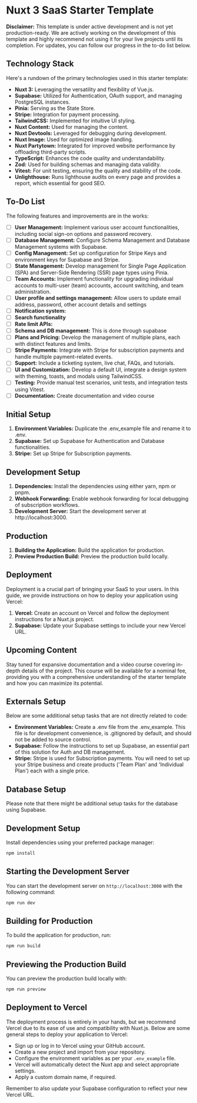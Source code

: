 # Nuxt 3 SaaS Starter Template

**Disclaimer:** This template is under active development and is not yet production-ready. We are actively working on the development of this template and highly recommend not using it for your live projects until its completion. For updates, you can follow our progress in the to-do list below.

## Technology Stack

Here's a rundown of the primary technologies used in this starter template:

- **Nuxt 3:** Leveraging the versatility and flexibility of Vue.js.
- **Supabase:** Utilized for Authentication, OAuth support, and managing PostgreSQL instances.
- **Pinia:** Serving as the State Store.
- **Stripe:** Integration for payment processing.
- **TailwindCSS:** Implemented for intuitive UI styling.
- **Nuxt Content:** Used for managing the content.
- **Nuxt Devtools:** Leveraged for debugging during development.
- **Nuxt Image:** Used for optimized image handling.
- **Nuxt Partytown:** Integrated for improved website performance by offloading third-party scripts.
- **TypeScript:** Enhances the code quality and understandability.
- **Zod:** Used for building schemas and managing data validity.
- **Vitest:** For unit testing, ensuring the quality and stability of the code.
- **Unlighthouse:** Runs lighthouse audits on every page and provides a report, which essential for good SEO.

## To-Do List

The following features and improvements are in the works:

- [ ] **User Management:** Implement various user account functionalities, including social sign-on options and password recovery.
- [ ] **Database Management:** Configure Schema Management and Database Management systems with Supabase.
- [ ] **Config Management:** Set up configuration for Stripe Keys and environment keys for Supabase and Stripe.
- [ ] **State Management:** Develop management for Single Page Application (SPA) and Server-Side Rendering (SSR) page types using Pinia.
- [ ] **Team Accounts:** Implement functionality for upgrading individual accounts to multi-user (team) accounts, account switching, and team administration.
- [ ] **User profile and settings management:** Allow users to update email address, password, other account details and settings
- [ ] **Notification system:**
- [ ] **Search functionality**
- [ ] **Rate limit APIs:**
- [ ] **Schema and DB management:** This is done through supabase
- [ ] **Plans and Pricing:** Develop the management of multiple plans, each with distinct features and limits.
- [ ] **Stripe Payments:** Integrate with Stripe for subscription payments and handle multiple payment-related events.
- [ ] **Support:** Include a ticketing system, live chat, FAQs, and tutorials.
- [ ] **UI and Customization:** Develop a default UI, integrate a design system with theming, toasts, and modals using TailwindCSS.
- [ ] **Testing:** Provide manual test scenarios, unit tests, and integration tests using Vitest.
- [ ] **Documentation:** Create documentation and video course

## Initial Setup

1. **Environment Variables:** Duplicate the .env_example file and rename it to .env.
2. **Supabase:** Set up Supabase for Authentication and Database functionalities.
3. **Stripe:** Set up Stripe for Subscription payments.

## Development Setup

1. **Dependencies:** Install the dependencies using either yarn, npm or pnpm.
2. **Webhook Forwarding:** Enable webhook forwarding for local debugging of subscription workflows.
3. **Development Server:** Start the development server at http://localhost:3000.

## Production

1. **Building the Application:** Build the application for production.
2. **Preview Production Build:** Preview the production build locally.

## Deployment

Deployment is a crucial part of bringing your SaaS to your users. In this guide, we provide instructions on how to deploy your application using Vercel:

1. **Vercel:** Create an account on Vercel and follow the deployment instructions for a Nuxt.js project.
2. **Supabase:** Update your Supabase settings to include your new Vercel URL.

## Upcoming Content

Stay tuned for expansive documentation and a video course covering in-depth details of the project. This course will be available for a nominal fee, providing you with a comprehensive understanding of the starter template and how you can maximize its potential.

## Externals Setup

Below are some additional setup tasks that are not directly related to code:

- **Environment Variables:** Create a .env file from the .env_example. This file is for development convenience, is .gitignored by default, and should not be added to source control.
- **Supabase:** Follow the instructions to set up Supabase, an essential part of this solution for Auth and DB management.
- **Stripe:** Stripe is used for Subscription payments. You will need to set up your Stripe business and create products ('Team Plan' and 'Individual Plan') each with a single price.

## Database Setup

Please note that there might be additional setup tasks for the database using Supabase.

## Development Setup

Install dependencies using your preferred package manager:

```bash
npm install
```

## Starting the Development Server

You can start the development server on `http://localhost:3000` with the following command:

```bash
npm run dev
```

## Building for Production

To build the application for production, run:

```bash
npm run build
```

## Previewing the Production Build

You can preview the production build locally with:

```bash
npm run preview
```

## Deployment to Vercel

The deployment process is entirely in your hands, but we recommend Vercel due to its ease of use and compatibility with Nuxt.js. Below are some general steps to deploy your application to Vercel:

- Sign up or log in to Vercel using your GitHub account.
- Create a new project and import from your repository.
- Configure the environment variables as per your `.env_example` file.
- Vercel will automatically detect the Nuxt app and select appropriate settings.
- Apply a custom domain name, if required.

Remember to also update your Supabase configuration to reflect your new Vercel URL.
